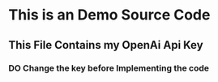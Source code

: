 # This is an Demo Source Code #
## This File Contains my OpenAi Api Key ##
### DO Change the key before Implementing the code ###
